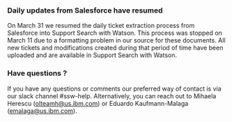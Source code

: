 ### Daily updates from Salesforce have resumed
On March 31 we resumed the daily ticket extraction process from Salesforce into Support Search with Watson. This process was stopped on March 11 due to a formatting problem in our source for these documents. All new tickets and modifications created during that period of time have been uploaded and are available in Support Search with Watson. 

### Have questions ?
If you have any questions or comments our preferred way of contact is via our slack channel #ssw-help. Alternatively, you can reach out to  Mihaela Herescu (olteamh@us.ibm.com) or Eduardo Kaufmann-Malaga (emalaga@us.ibm.com).
